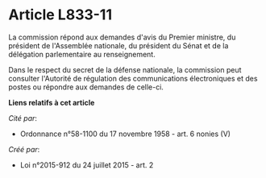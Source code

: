# Article L833-11

La commission répond aux demandes d'avis du Premier ministre, du président de l'Assemblée nationale, du président du Sénat et
de la délégation parlementaire au renseignement. 

Dans le respect du secret de la défense nationale, la commission peut consulter l'Autorité de régulation des communications
électroniques et des postes ou répondre aux demandes de celle-ci.

**Liens relatifs à cet article**

_Cité par_:

  - Ordonnance n°58-1100 du 17 novembre 1958 - art. 6 nonies (V)

_Créé par_:

  - Loi n°2015-912 du 24 juillet 2015 - art. 2
